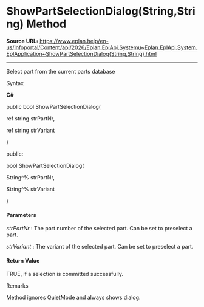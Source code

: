 # ShowPartSelectionDialog(String,String) Method

**Source URL:** https://www.eplan.help/en-us/Infoportal/Content/api/2026/Eplan.EplApi.Systemu~Eplan.EplApi.System.EplApplication~ShowPartSelectionDialog(String,String).html

---

Select part from the current parts database

Syntax

**C#**



public bool ShowPartSelectionDialog( 

   ref string strPartNr,

   ref string strVariant

)

public:

bool ShowPartSelectionDialog( 

   String^% strPartNr,

   String^% strVariant

)


#### Parameters

*strPartNr*
:   The part number of the selected part. Can be set to preselect a part.

*strVariant*
:   The variant of the selected part. Can be set to preselect a part.

#### Return Value

TRUE, if a selection is committed successfully.

Remarks

Method ignores QuietMode and always shows dialog.
